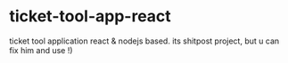 # ticket-tool-app-react
ticket tool application react &amp; nodejs based. its shitpost project, but u can fix him and use !)
